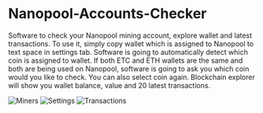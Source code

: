 # Nanopool-Accounts-Checker

Software to check your Nanopool mining account, explore wallet and latest transactions.
To use it, simply copy wallet which is assigned to Nanopool to text space in settings tab. Software is going to automatically detect which coin is assigned to wallet.
If both ETC and ETH wallets are the same and both are being used on Nanopool, software is going to ask you which coin would you like to check. You can also select coin again.
Blockchain explorer will show you wallet balance, value and 20 latest transactions.

![Miners](https://i.imgur.com/RY6M1nG.png)
![Settings](https://i.imgur.com/lB9dk2H.png)
![Transactions](https://i.imgur.com/AOUBt3f.png)
